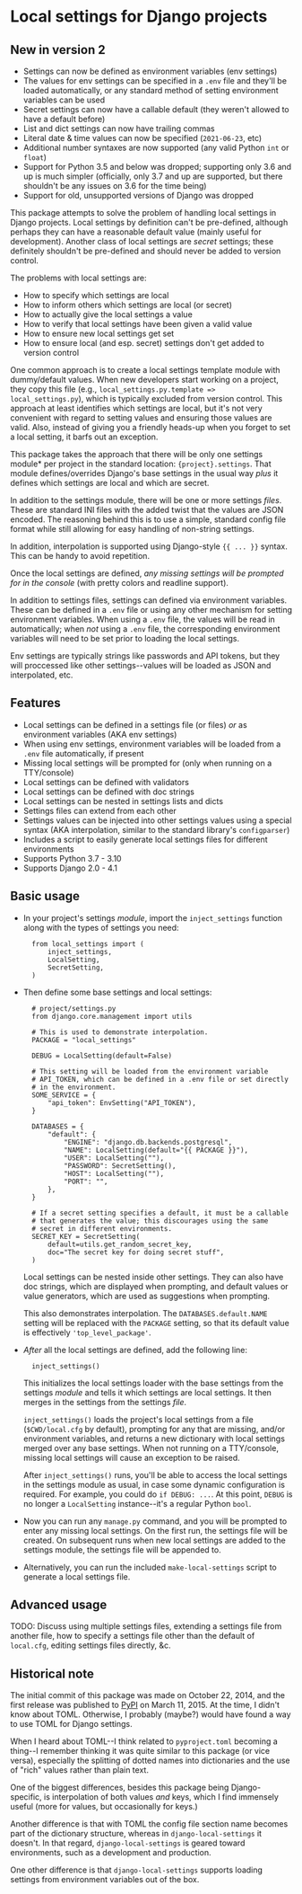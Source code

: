 # Local settings for Django projects

## New in version 2

- Settings can now be defined as environment variables (env settings)
- The values for env settings can be specified in a `.env` file and
  they'll be loaded automatically, or any standard method of setting
  environment variables can be used
- Secret settings can now have a callable default (they weren't allowed
  to have a default before)
- List and dict settings can now have trailing commas
- Literal date & time values can now be specified (`2021-06-23`, etc)
- Additional number syntaxes are now supported (any valid Python `int`
  or `float`)
- Support for Python 3.5 and below was dropped; supporting only 3.6 and
  up is much simpler (officially, only 3.7 and up are supported, but
  there shouldn't be any issues on 3.6 for the time being)
- Support for old, unsupported versions of Django was dropped

This package attempts to solve the problem of handling local settings in
Django projects. Local settings by definition can't be pre-defined,
although perhaps they can have a reasonable default value (mainly useful
for development). Another class of local settings are *secret* settings;
these definitely shouldn't be pre-defined and should never be added to
version control.

The problems with local settings are:

- How to specify which settings are local
- How to inform others which settings are local (or secret)
- How to actually give the local settings a value
- How to verify that local settings have been given a valid value
- How to ensure new local settings get set
- How to ensure local (and esp. secret) settings don't get added to
  version control

One common approach is to create a local settings template module with
dummy/default values. When new developers start working on a project,
they copy this file (e.g., `local_settings.py.template =>
local_settings.py`), which is typically excluded from version control.
This approach at least identifies which settings are local, but it's not
very convenient with regard to setting values and ensuring those values
are valid. Also, instead of giving you a friendly heads-up when you
forget to set a local setting, it barfs out an exception.

This package takes the approach that there will be only one settings
module* per project in the standard location: `{project}.settings`. That
module defines/overrides Django's base settings in the usual way *plus*
it defines which settings are local and which are secret.

In addition to the settings module, there will be one or more settings
*files*. These are standard INI files with the added twist that the
values are JSON encoded. The reasoning behind this is to use a simple,
standard config file format while still allowing for easy handling of
non-string settings.

In addition, interpolation is supported using Django-style `{{ ... }}`
syntax. This can be handy to avoid repetition.

Once the local settings are defined, *any missing settings will be
prompted for in the console* (with pretty colors and readline support).

In addition to settings files, settings can defined via environment
variables. These can be defined in a `.env` file or using any other
mechanism for setting environment variables. When using a `.env` file,
the values will be read in automatically; when *not* using a `.env`
file, the corresponding environment variables will need to be set prior
to loading the local settings.

Env settings are typically strings like passwords and API tokens, but
they will proccessed like other settings--values will be loaded as JSON
and interpolated, etc.

## Features

- Local settings can be defined in a settings file (or files) *or* as
  environment variables (AKA env settings)
- When using env settings, environment variables will be loaded from
  a `.env` file automatically, if present
- Missing local settings will be prompted for (only when running on a
  TTY/console)
- Local settings can be defined with validators
- Local settings can be defined with doc strings
- Local settings can be nested in settings lists and dicts
- Settings files can extend from each other
- Settings values can be injected into other settings values using a
  special syntax (AKA interpolation, similar to the standard library's
  `configparser`)
- Includes a script to easily generate local settings files for
  different environments
- Supports Python 3.7 - 3.10
- Supports Django 2.0 - 4.1

## Basic usage

- In your project's settings *module*, import the `inject_settings`
  function along with the types of settings you need:

        from local_settings import (
            inject_settings,
            LocalSetting,
            SecretSetting,
        )

- Then define some base settings and local settings:

        # project/settings.py
        from django.core.management import utils

        # This is used to demonstrate interpolation.
        PACKAGE = "local_settings"
  
        DEBUG = LocalSetting(default=False)
  
        # This setting will be loaded from the environment variable
        # API_TOKEN, which can be defined in a .env file or set directly
        # in the environment.
        SOME_SERVICE = {
            "api_token": EnvSetting("API_TOKEN"),
        }
  
        DATABASES = {
            "default": {
                "ENGINE": "django.db.backends.postgresql",
                "NAME": LocalSetting(default="{{ PACKAGE }}"),
                "USER": LocalSetting(""),
                "PASSWORD": SecretSetting(),
                "HOST": LocalSetting(""),
                "PORT": "",
            },
        }
  
        # If a secret setting specifies a default, it must be a callable
        # that generates the value; this discourages using the same
        # secret in different environments.
        SECRET_KEY = SecretSetting(
            default=utils.get_random_secret_key,
            doc="The secret key for doing secret stuff",
        )

    Local settings can be nested inside other settings. They can also
    have doc strings, which are displayed when prompting, and default
    values or value generators, which are used as suggestions when
    prompting.

    This also demonstrates interpolation. The `DATABASES.default.NAME`
    setting will be replaced with the `PACKAGE` setting, so that its
    default value is effectively `'top_level_package'`.

- *After* all the local settings are defined, add the following line:

        inject_settings()

    This initializes the local settings loader with the base settings
    from the settings *module* and tells it which settings are local
    settings. It then merges in the settings from the settings *file*.

    `inject_settings()` loads the project's local settings from a file
    (`$CWD/local.cfg` by default), prompting for any that are missing,
    and/or environment variables, and returns a new dictionary with
    local settings merged over any base settings. When not running on
    a TTY/console, missing local settings will cause an exception to be
    raised.

    After `inject_settings()` runs, you'll be able to access the local
    settings in the settings module as usual, in case some dynamic
    configuration is required. For example, you could do `if DEBUG:
    ...`. At this point, `DEBUG` is no longer a `LocalSetting`
    instance--it's a regular Python `bool`.

- Now you can run any `manage.py` command, and you will be prompted to
  enter any missing local settings. On the first run, the settings file
  will be created. On subsequent runs when new local settings are added
  to the settings module, the settings file will be appended to.

- Alternatively, you can run the included `make-local-settings` script
  to generate a local settings file.

## Advanced usage

TODO: Discuss using multiple settings files, extending a settings file
from another file, how to specify a settings file other than the default
of `local.cfg`, editing settings files directly, &c.

## Historical note

The initial commit of this package was made on October 22, 2014, and the
first release was published to
[PyPI](https://pypi.org/project/django-local-settings/) on March 11,
2015. At the time,  I didn't know about TOML. Otherwise, I probably
(maybe?) would have found a way to use TOML for Django settings.

When I heard about TOML--I think related to `pyproject.toml` becoming
a thing--I remember thinking it was quite similar to this package (or
vice versa), especially the splitting of dotted names into dictionaries
and the use of "rich" values rather than plain text.

One of the biggest differences, besides this package being Django-
specific, is interpolation of both values *and* keys, which I find
immensely useful (more for values, but occasionally for keys.)

Another difference is that with TOML the config file section name
becomes part of the dictionary structure, whereas in
`django-local-settings` it doesn't. In that regard,
`django-local-settings` is geared toward environments, such as
a development and production.

One other difference is that `django-local-settings` supports loading
settings from environment variables out of the box.
